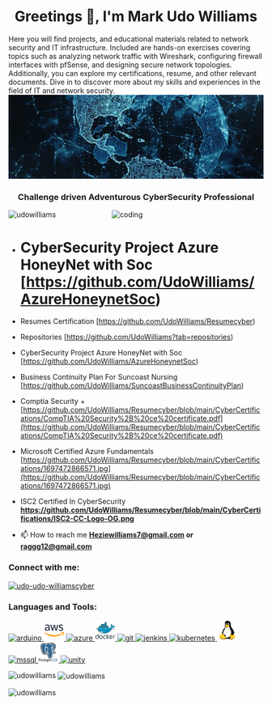 <h1 align="center"> Greetings 👋, I'm Mark Udo Williams</h1>
Here you will find projects, and educational materials related to network security and IT infrastructure. Included are hands-on exercises covering topics such as analyzing network traffic with Wireshark, configuring firewall interfaces with pfSense, and designing secure network topologies. Additionally, you can explore my certifications, resume, and other relevant documents. Dive in to discover more about my skills and experiences in the field of IT and network security.
<div align="center"> <img src="https://raw.githubusercontent.com/UdoWilliams/Resumecyber/main/picyber1.jpg"> </div>
<h3 align="center">Challenge driven Adventurous CyberSecurity Professional</h3>
<img align="right" alt="coding" width="300" src="https://imarticus.org/blog/wp-content/uploads/2021/12/djbwgfw.gif">
<p align="left"> <img src="https://komarev.com/ghpvc/?username=udowilliams&label=Profile%20views&color=0e75b6&style=flat" alt="udowilliams" /> </p>

- # CyberSecurity Project Azure HoneyNet with Soc [https://github.com/UdoWilliams/AzureHoneynetSoc)
- Resumes Certification [https://github.com/UdoWilliams/Resumecyber)
- Repositories [https://github.com/UdoWilliams?tab=repositories)
- CyberSecurity Project Azure HoneyNet with Soc [https://github.com/UdoWilliams/AzureHoneynetSoc)

- Business Continuity Plan For Suncoast Nursing [https://github.com/UdoWilliams/SuncoastBusinessContinuityPlan)

- Comptia Security + [https://github.com/UdoWilliams/Resumecyber/blob/main/CyberCertifications/CompTIA%20Security%2B%20ce%20certificate.pdf](https://github.com/UdoWilliams/Resumecyber/blob/main/CyberCertifications/CompTIA%20Security%2B%20ce%20certificate.pdf)

- Microsoft Certified Azure Fundamentals [https://github.com/UdoWilliams/Resumecyber/blob/main/CyberCertifications/1697472866571.jpg](https://github.com/UdoWilliams/Resumecyber/blob/main/CyberCertifications/1697472866571.jpg)

- ISC2 Certified In CyberSecurity **https://github.com/UdoWilliams/Resumecyber/blob/main/CyberCertifications/ISC2-CC-Logo-OG.png**

- 📫 How to reach me **Heziewilliams7@gmail.com or raggg12@gmail.com**

<h3 align="left">Connect with me:</h3>
<p align="left">
<a href="https://linkedin.com/in/udo-udo-williamscyber" target="blank"><img align="center" src="https://raw.githubusercontent.com/rahuldkjain/github-profile-readme-generator/master/src/images/icons/Social/linked-in-alt.svg" alt="udo-udo-williamscyber" height="30" width="40" /></a>
</p>

<h3 align="left">Languages and Tools:</h3>
<p align="left"> <a href="https://www.arduino.cc/" target="_blank" rel="noreferrer"> <img src="https://cdn.worldvectorlogo.com/logos/arduino-1.svg" alt="arduino" width="40" height="40"/> </a> <a href="https://aws.amazon.com" target="_blank" rel="noreferrer"> <img src="https://raw.githubusercontent.com/devicons/devicon/master/icons/amazonwebservices/amazonwebservices-original-wordmark.svg" alt="aws" width="40" height="40"/> </a> <a href="https://azure.microsoft.com/en-in/" target="_blank" rel="noreferrer"> <img src="https://www.vectorlogo.zone/logos/microsoft_azure/microsoft_azure-icon.svg" alt="azure" width="40" height="40"/> </a> <a href="https://www.docker.com/" target="_blank" rel="noreferrer"> <img src="https://raw.githubusercontent.com/devicons/devicon/master/icons/docker/docker-original-wordmark.svg" alt="docker" width="40" height="40"/> </a> <a href="https://git-scm.com/" target="_blank" rel="noreferrer"> <img src="https://www.vectorlogo.zone/logos/git-scm/git-scm-icon.svg" alt="git" width="40" height="40"/> </a> <a href="https://www.jenkins.io" target="_blank" rel="noreferrer"> <img src="https://www.vectorlogo.zone/logos/jenkins/jenkins-icon.svg" alt="jenkins" width="40" height="40"/> </a> <a href="https://kubernetes.io" target="_blank" rel="noreferrer"> <img src="https://www.vectorlogo.zone/logos/kubernetes/kubernetes-icon.svg" alt="kubernetes" width="40" height="40"/> </a> <a href="https://www.linux.org/" target="_blank" rel="noreferrer"> <img src="https://raw.githubusercontent.com/devicons/devicon/master/icons/linux/linux-original.svg" alt="linux" width="40" height="40"/> </a> <a href="https://www.microsoft.com/en-us/sql-server" target="_blank" rel="noreferrer"> <img src="https://www.svgrepo.com/show/303229/microsoft-sql-server-logo.svg" alt="mssql" width="40" height="40"/> </a> <a href="https://www.postgresql.org" target="_blank" rel="noreferrer"> <img src="https://raw.githubusercontent.com/devicons/devicon/master/icons/postgresql/postgresql-original-wordmark.svg" alt="postgresql" width="40" height="40"/> </a> <a href="https://unity.com/" target="_blank" rel="noreferrer"> <img src="https://www.vectorlogo.zone/logos/unity3d/unity3d-icon.svg" alt="unity" width="40" height="40"/> </a> </p>

<p><img align="left" src="https://github-readme-stats.vercel.app/api/top-langs?username=udowilliams&show_icons=true&locale=en&layout=compact" alt="udowilliams" /></p>

<p>&nbsp;<img align="center" src="https://github-readme-stats.vercel.app/api?username=udowilliams&show_icons=true&locale=en" alt="udowilliams" /></p>

<p><img align="center" src="https://github-readme-streak-stats.herokuapp.com/?user=udowilliams&" alt="udowilliams" /></p>
